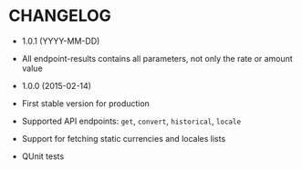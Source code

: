 CHANGELOG
===================

* 1.0.1 (YYYY-MM-DD)
 * All endpoint-results contains all parameters, not only the rate or amount value

* 1.0.0 (2015-02-14)
 * First stable version for production
 * Supported API endpoints: `get`, `convert`, `historical`, `locale`
 * Support for fetching static currencies and locales lists
 * QUnit tests
